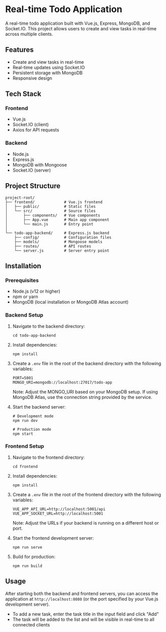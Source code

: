 # Real-time Todo Application

A real-time todo application built with Vue.js, Express, MongoDB, and Socket.IO. This project allows users to create and view tasks in real-time across multiple clients.

## Features

- Create and view tasks in real-time
- Real-time updates using Socket.IO
- Persistent storage with MongoDB
- Responsive design

## Tech Stack

### Frontend
- Vue.js
- Socket.IO (client)
- Axios for API requests

### Backend
- Node.js
- Express.js
- MongoDB with Mongoose
- Socket.IO (server)


## Project Structure

```
project-root/
├── frontend/             # Vue.js frontend
│   ├── public/           # Static files
│   └── src/              # Source files
│       ├── components/   # Vue components
│       ├── App.vue       # Main app component
│       └── main.js       # Entry point
│
└── todo-app-backend/     # Express.js backend
    ├── config/           # Configuration files
    ├── models/           # Mongoose models
    ├── routes/           # API routes
    └── server.js         # Server entry point
```


## Installation

### Prerequisites
- Node.js (v12 or higher)
- npm or yarn
- MongoDB (local installation or MongoDB Atlas account)

### Backend Setup

1. Navigate to the backend directory:
   ```
   cd todo-app-backend
   ```

2. Install dependencies:
   ```
   npm install
   ```

3. Create a `.env` file in the root of the backend directory with the following variables:
   ```
   PORT=5001
   MONGO_URI=mongodb://localhost:27017/todo-app
   ```
   Note: Adjust the MONGO_URI based on your MongoDB setup. If using MongoDB Atlas, use the connection string provided by the service.

4. Start the backend server:
   ```
   # Development mode
   npm run dev
   
   # Production mode
   npm start
   ```

### Frontend Setup

1. Navigate to the frontend directory:
   ```
   cd frontend
   ```

2. Install dependencies:
   ```
   npm install
   ```

3. Create a `.env` file in the root of the frontend directory with the following variables:
   ```
   VUE_APP_API_URL=http://localhost:5001/api
   VUE_APP_SOCKET_URL=http://localhost:5001
   ```
   Note: Adjust the URLs if your backend is running on a different host or port.

4. Start the frontend development server:
   ```
   npm run serve
   ```

5. Build for production:
   ```
   npm run build
   ```

## Usage

After starting both the backend and frontend servers, you can access the application at `http://localhost:8080` (or the port specified by your Vue.js development server).

- To add a new task, enter the task title in the input field and click "Add"
- The task will be added to the list and will be visible in real-time to all connected clients

